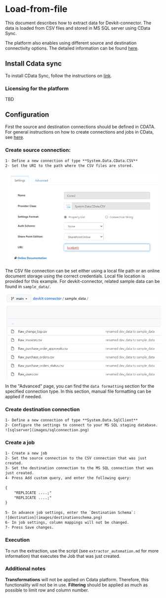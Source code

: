 # Load-from-file

This document describes how to extract data for Devkit-connector. The data is loaded from CSV files and stored in MS SQL server using CData Sync.

The platform also enables using different source and destination connectivity options. The detailed information can be found [here](https://cdn.cdata.com/help/ASG/sync/Connections.html).

## Install Cdata sync

To install CData Sync, follow the instructions on [link](https://www.cdata.com/sync/download/).

### Licensing for the platform

TBD

## Configuration

First the source and destination connections should be defined in CDATA. For general instructions on how to create connections and jobs in CData, see [here](https://cdn.cdata.com/help/ASG/sync/Configuring-Jobs.html).

### Create source connection:

    1- Define a new connection of type **System.Data.CData.CSV**
    2- Set the URI to the path where the CSV files are stored.

![csvpath](images/csvfile.png)

The CSV file connection can be set either using a local file path or an online document storage using the correct credentials. Local file location is provided for this example. For devkit-connector, related sample data can be found in `sample_data/`.

![location](images/csvlocation.png)

In the "Advanced" page, you can find the `data formatting` section for the specified connection type. In this section, manual file formatting can be applied if needed.

### Create destination connection

    1- Define a new connection of type **System.Data.SqlClient**
    2- Configure the settings to connect to your MS SQL staging database.
    ![sqlserver](images/sqlconnection.png)

### Create a job

    1- Create a new job
    2- Set the source connection to the CSV connection that was just created.
    3- Set the destination connection to the MS SQL connection that was just created.
    4- Press Add custom query, and enter the following query:

    {
        "REPLICATE ....;"
        "REPLICATE ....;"
    }

    5- In advance job settings, enter the `Destination Schema`:
    ![destination](images/destinationschema.png)
    6- In job settings, column mappings will not be changed.
    7- Press Save changes.

### Execution

To run the extraction, use the script (see `extractor_automation.md` for more information) that executes the Job that was just created.

### Additional notes

**Transformations** will not be applied on Cdata platform. Therefore, this functionality will not be in use.
**Filtering** should be applied as much as possible to limit row and column number.
